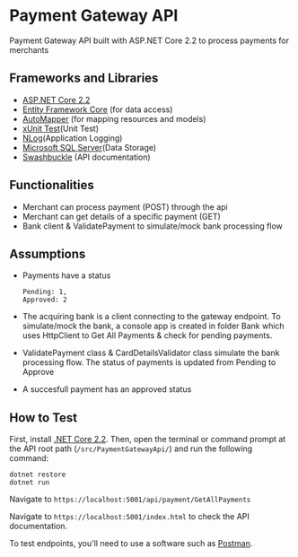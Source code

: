 # Payment Gateway API

Payment Gateway API built with ASP.NET Core 2.2 to process payments for merchants

## Frameworks and Libraries
- [ASP.NET Core 2.2](https://docs.microsoft.com/pt-br/aspnet/core/?view=aspnetcore-2.2)
- [Entity Framework Core](https://docs.microsoft.com/en-us/ef/core/) (for data access)
- [AutoMapper](https://automapper.org/) (for mapping resources and models)
- [xUnit Test](https://docs.microsoft.com/en-us/dotnet/core/testing/unit-testing-with-dotnet-test)(Unit Test)
- [NLog](https://nlog-project.org/)(Application Logging)
- [Microsoft SQL Server](https://docs.microsoft.com/en-us/sql/sql-server/what-s-new-in-sql-server-2017?view=sql-server-ver15)(Data Storage)
- [Swashbuckle](https://github.com/domaindrivendev/Swashbuckle) (API documentation)

## Functionalities
- Merchant can process payment (POST) through the api
- Merchant can get details of a specific payment (GET)
- Bank client & ValidatePayment to simulate/mock bank processing flow

## Assumptions
- Payments have a status
  ```
  Pending: 1,
  Approved: 2
  ```
  
- The acquiring bank is a client connecting to the gateway endpoint. To simulate/mock the bank, a console app is created in folder Bank which uses
  HttpClient to Get All Payments & check for pending payments. 
  
- ValidatePayment class & CardDetailsValidator class simulate the bank processing flow. The status of payments is updated from Pending to Approve

- A succesfull payment has an approved status

## How to Test
First, install [.NET Core 2.2](https://dotnet.microsoft.com/download/dotnet-core/2.2). Then, open the terminal or command prompt at the API root path (```/src/PaymentGatewayApi/```) 
and run the following command:

```
dotnet restore
dotnet run
```

Navigate to ```https://localhost:5001/api/payment/GetAllPayments```

Navigate to ```https://localhost:5001/index.html``` to check the API documentation.

To test endpoints, you'll need to use a software such as [Postman](https://www.getpostman.com/).
